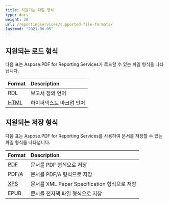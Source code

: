 ```yaml
---
title: 지원되는 파일 형식
type: docs
weight: 20
url: /reportingservices/supported-file-formats/
lastmod: "2021-06-05"
---
```


## 지원되는 로드 형식

다음 표는 Aspose.PDF for Reporting Services가 로드할 수 있는 파일 형식을 나타냅니다.

|**Format**|**Description**|
| :- | :- |
|RDL|보고서 정의 언어|
|[HTML](https://docs.fileformat.com/web/html/)|하이퍼텍스트 마크업 언어|

## 지원되는 저장 형식

다음 표는 Aspose.PDF for Reporting Services를 사용하여 문서를 저장할 수 있는 파일 형식을 나타냅니다.

|**Format**|**Description**|
| :- | :- |
|[PDF](https://docs.fileformat.com/pdf/)|문서를 PDF 형식으로 저장|
|PDF/A |문서를 PDF/A 형식으로 저장|
|[XPS](https://docs.fileformat.com/page-description-language/xps/)|문서를 XML Paper Specification 형식으로 저장|
|EPUB|문서를 전자책 파일 형식으로 저장|
